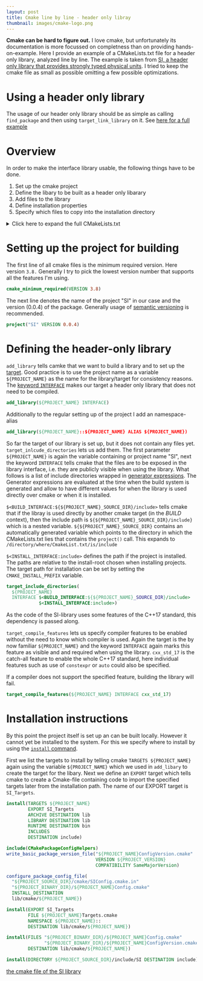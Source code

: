 ```yaml
---
layout: post
title: Cmake line by line - header only libray
thumbnail: images/cmake-logo.png
---
```


**Cmake can be hard to figure out.** I love cmake, but unfortunately its documentation is more focussed on completness than on providing hands-on-example. Here I provide an example of a CMakeLists.txt file for a header only library, analyzed line by line. The example is taken from [SI, a header only library that provides strongly typed physical units](https://github.com/bernedom/SI).
I tried to keep the cmake file as small as possible omitting a few possible optimizations.

# Using a header only library 

The usage of our header only library should be as simple as calling `find_package` and then using `target_link_library` on it. See [here for a full example](https://github.com/bernedom/SI/blob/master/example/CMakeLists.txt)

# Overview

In order to make the interface library usable, the following things have to be done. 

1. Set up the cmake project
1. Define the libary to be built as a header only libarary
1. Add files to the library
1. Define installation properties
1. Specify which files to copy into the installation directory

<details>
<summary markdown="span">
Click here to expand the full CMakeLists.txt
</summary>

```cmake
cmake_minimum_required(VERSION 3.8)

project("SI" VERSION 0.0.4)

add_library(${PROJECT_NAME} INTERFACE)

target_include_directories(
  ${PROJECT_NAME}
  INTERFACE $<BUILD_INTERFACE:${${PROJECT_NAME}_SOURCE_DIR}/include>
            $<INSTALL_INTERFACE:include>)

target_compile_features(${PROJECT_NAME} INTERFACE cxx_std_17)

enable_testing()
add_subdirectory(test)

install(TARGETS ${PROJECT_NAME}
        EXPORT SI_Targets
        ARCHIVE DESTINATION lib
        LIBRARY DESTINATION lib
        RUNTIME DESTINATION bin
        INCLUDES
        DESTINATION include)

include(CMakePackageConfigHelpers)
write_basic_package_version_file("${PROJECT_NAME}ConfigVersion.cmake"
                                 VERSION ${PROJECT_VERSION}
                                 COMPATIBILITY SameMajorVersion)

configure_package_config_file(
  "${PROJECT_SOURCE_DIR}/cmake/SIConfig.cmake.in"
  "${PROJECT_BINARY_DIR}/${PROJECT_NAME}Config.cmake"
  INSTALL_DESTINATION
  lib/cmake/${PROJECT_NAME})

install(EXPORT SI_Targets
        FILE ${PROJECT_NAME}Targets.cmake
        NAMESPACE ${PROJECT_NAME}::
        DESTINATION lib/cmake/${PROJECT_NAME})

install(FILES "${PROJECT_BINARY_DIR}/${PROJECT_NAME}Config.cmake"
              "${PROJECT_BINARY_DIR}/${PROJECT_NAME}ConfigVersion.cmake"
        DESTINATION lib/cmake/${PROJECT_NAME})

install(DIRECTORY ${PROJECT_SOURCE_DIR}/include/SI DESTINATION include)
```
</details>

# Setting up the project for building 

The first line of all cmake files is the minimum required version. Here version `3.8.` Generally I try to pick the lowest version number that supports all the features I'm using.

```cmake
cmake_minimum_required(VERSION 3.8)
```

The next line denotes the name of the project "SI" in our case and the version (0.0.4) of the package. Generally usage of [semantic versioning](https://semver.org/) is recommended.

```cmake
project("SI" VERSION 0.0.4)
```

# Defining the header-only library

`add_library` tells camke that we want to build a library and to set up the [target](https://cmake.org/cmake/help/v3.14/manual/cmake-buildsystem.7.html). Good practice is to use the project name as a variable `${PROJECT_NAME}` as the name for the library/target for consistency reasons. The [keyword `INTERFACE`](https://cmake.org/cmake/help/v3.14/manual/cmake-buildsystem.7.html#interface-libraries) makes our target a header only library that does not need to be compiled. 

```cmake
add_library(${PROJECT_NAME} INTERFACE)

```

Additionally to the regular setting up of the project I add an namespace-alias

```cmake
add_library(${PROJECT_NAME}::${PROJECT_NAME} ALIAS ${PROJECT_NAME})
```

So far the target of our library is set up, but it does not contain any files yet. `target_inlcude_directories` lets us add them. The first parameter `${PROJECT_NAME}` is again the variable containing or project name "SI", next the keyword `INTERFACE` tells cmake that the files are to be exposed in the library interface, i.e. they are publicly visible when using the library. What follows is a list of include directories wrapped in [generator expressions](https://cmake.org/cmake/help/v3.14/manual/cmake-generator-expressions.7.html#manual:cmake-generator-expressions(7)). The Generator expressions are evaluated at the time when the build system is generated and allow to have different values for when the library is used directly over cmake or when it is installed. 

`$<BUILD_INTERFACE:${${PROJECT_NAME}_SOURCE_DIR}/include>` tells cmake that if the libray is used directly by another cmake target (in the *BUILD* context), then the include path is `${${PROJECT_NAME}_SOURCE_DIR}/include}` which is a nested variable. `${${PROJECT_NAME}_SOURCE_DIR}` contains an automatically generated variable which points to the directory in which the CMakeLists.txt lies that contains the `project()` call. This expands to `/directory/where/CmakeList.txt/is/include`

`$<INSTALL_INTERFACE:include>` defines the path if the project is installed. The paths are relative to the install-root chosen when installing projects. The target path for installation can be set by setting the `CMAKE_INSTALL_PREFIX` variable. 

```cmake
target_include_directories(
  ${PROJECT_NAME}
  INTERFACE $<BUILD_INTERFACE:${${PROJECT_NAME}_SOURCE_DIR}/include>
            $<INSTALL_INTERFACE:include>)
```

As the code of the SI-library uses some features of the C++17 standard, this dependency is passed along. 

`target_compile_features` lets us specify compiler features to be enabled without the need to know which compiler is used. Again the target is the by now familiar `${PROJECT_NAME}` and the keyword `INTERFACE` again marks this feature as visible and and required when using the library. `cxx_std_17` is the catch-all feature to enable the whole C++17 standard, here individual features such as use of `constexpr` or `auto` could also be specified. 

If a compiler does not support the specified feature, building the library will fail. 


```cmake
target_compile_features(${PROJECT_NAME} INTERFACE cxx_std_17)
```

# Installation instructions

By this point the project itself is set up an can be built locally. However it cannot yet be installed to the system. For this we specify where to install by using the [`install` command](https://cmake.org/cmake/help/latest/command/install.html).

First we list the targets to install by telling cmake `TARGETS ${PROJECT_NAME}` again using the variable `${PROJECT_NAME}` which we used in `add_libary` to create the target for the libary. 
Next we define an `EXPORT` target which tells cmake to create a Cmake-file containing code to import the specified targets later from the installation path. The name of our EXPORT target is `SI_Targets`. 
 

```cmake
install(TARGETS ${PROJECT_NAME}
        EXPORT SI_Targets
        ARCHIVE DESTINATION lib
        LIBRARY DESTINATION lib
        RUNTIME DESTINATION bin
        INCLUDES
        DESTINATION include)
```

```cmake
include(CMakePackageConfigHelpers)
write_basic_package_version_file("${PROJECT_NAME}ConfigVersion.cmake"
                                 VERSION ${PROJECT_VERSION}
                                 COMPATIBILITY SameMajorVersion)

configure_package_config_file(
  "${PROJECT_SOURCE_DIR}/cmake/SIConfig.cmake.in"
  "${PROJECT_BINARY_DIR}/${PROJECT_NAME}Config.cmake"
  INSTALL_DESTINATION
  lib/cmake/${PROJECT_NAME})

install(EXPORT SI_Targets
        FILE ${PROJECT_NAME}Targets.cmake
        NAMESPACE ${PROJECT_NAME}::
        DESTINATION lib/cmake/${PROJECT_NAME})

install(FILES "${PROJECT_BINARY_DIR}/${PROJECT_NAME}Config.cmake"
              "${PROJECT_BINARY_DIR}/${PROJECT_NAME}ConfigVersion.cmake"
        DESTINATION lib/cmake/${PROJECT_NAME})

install(DIRECTORY ${PROJECT_SOURCE_DIR}/include/SI DESTINATION include)
```

[the cmake file of the SI library](https://github.com/bernedom/SI/blob/18586fcc0efc269dd2014c7fcf52838e9068558b/CMakeLists.txt)
